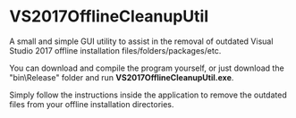 # VS2017OfflineCleanupUtil
A small and simple GUI utility to assist in the removal of outdated Visual Studio 2017 offline installation files/folders/packages/etc.

You can download and compile the program yourself, or just download the "bin\Release" folder and run **__VS2017OfflineCleanupUtil.exe__**.

Simply follow the instructions inside the application to remove the outdated files from your offline installation directories.